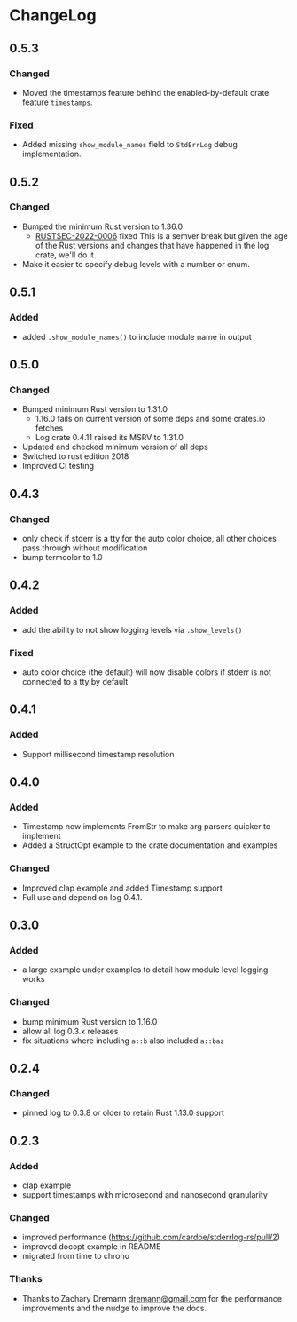 # ChangeLog

## 0.5.3
### Changed
- Moved the timestamps feature behind the enabled-by-default crate feature `timestamps`.

### Fixed
- Added missing `show_module_names` field to `StdErrLog` debug implementation.

## 0.5.2
### Changed
- Bumped the minimum Rust version to 1.36.0
  * [RUSTSEC-2022-0006](https://rustsec.org/advisories/RUSTSEC-2022-0006.html) fixed
  This is a semver break but given the age of the Rust versions and changes that have
  happened in the log crate, we'll do it.
- Make it easier to specify debug levels with a number or enum.

## 0.5.1
### Added
- added `.show_module_names()` to include module name in output

## 0.5.0
### Changed
- Bumped minimum Rust version to 1.31.0
  * 1.16.0 fails on current version of some deps and some crates.io fetches
  * Log crate 0.4.11 raised its MSRV to 1.31.0
- Updated and checked minimum version of all deps
- Switched to rust edition 2018
- Improved CI testing

## 0.4.3

### Changed
- only check if stderr is a tty for the auto color choice, all other
  choices pass through without modification
- bump termcolor to 1.0

## 0.4.2
### Added
- add the ability to not show logging levels via `.show_levels()`

### Fixed
- auto color choice (the default) will now disable colors if stderr
  is not connected to a tty by default

## 0.4.1

### Added

- Support millisecond timestamp resolution

## 0.4.0

### Added

- Timestamp now implements FromStr to make arg parsers quicker to implement
- Added a StructOpt example to the crate documentation and examples

### Changed

- Improved clap example and added Timestamp support
- Full use and depend on log 0.4.1.

## 0.3.0

### Added

- a large example under examples to detail how module level logging
  works

### Changed

- bump minimum Rust version to 1.16.0
- allow all log 0.3.x releases
- fix situations where including `a::b` also included `a::baz`

## 0.2.4

### Changed

- pinned log to 0.3.8 or older to retain Rust 1.13.0 support

## 0.2.3

### Added

- clap example
- support timestamps with microsecond and nanosecond granularity

### Changed

- improved performance (https://github.com/cardoe/stderrlog-rs/pull/2)
- improved docopt example in README
- migrated from time to chrono

### Thanks

- Thanks to Zachary Dremann <dremann@gmail.com> for the performance
  improvements and the nudge to improve the docs.
